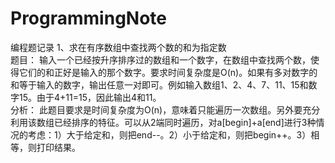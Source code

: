# ProgrammingNote
编程题记录
1、求在有序数组中查找两个数的和为指定数   
题目：
输入一个已经按升序排序过的数组和一个数字，在数组中查找两个数，使得它们的和正好是输入的那个数字。要求时间复杂度是O(n)。如果有多对数字的和等于输入的数字，输出任意一对即可。例如输入数组1、2、4、7、11、15和数字15。由于4+11=15，因此输出4和11。   
分析：
此题目要求是时间复杂度为O(n)，意味着只能遍历一次数组。另外要充分利用该数组已经排序的特征。可以从2端同时遍历，对a[begin]+a[end]进行3种情况的考虑：1）大于给定和，则把end--。2）小于给定和，则把begin++。3）相等，则打印结果。   
